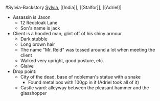#Sylvia-Backstory 
[Sylvia](Sylvia.md), [[India]], [[Stalfor]], [[Adriel]]

- Assassin is Jaxon
	- 12 Redcloak Lane
	- Son's name is jack
- Client is a hooded man, glint off of his shiny armour
	- Dark stubble
	- Long brown hair
	- The name "Mr. Reid" was tossed around a lot when meeting the client
	- Walked very upright, good posture, etc.
	- Glaive
- Drop point:
	- City of the dead, base of nobleman's statue with a snake
		- Found metal box with 100gp in it (Adriel took all of it)
	- Castle ward: alleyway between the pleasant hammer and the glasshopper